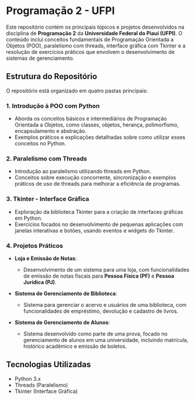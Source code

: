 # Programação 2 - UFPI

Este repositório contém os principais tópicos e projetos desenvolvidos na disciplina de **Programação 2** da **Universidade Federal do Piauí (UFPI)**. O conteúdo inclui conceitos fundamentais de Programação Orientada a Objetos (POO), paralelismo com threads, interface gráfica com Tkinter e a resolução de exercícios práticos que envolvem o desenvolvimento de sistemas de gerenciamento.

## Estrutura do Repositório

O repositório está organizado em quatro pastas principais:

### 1. **Introdução à POO com Python**
- Aborda os conceitos básicos e intermediários de Programação Orientada a Objetos, como classes, objetos, herança, polimorfismo, encapsulamento e abstração.
- Exemplos práticos e explicações detalhadas sobre como utilizar esses conceitos no Python.

### 2. **Paralelismo com Threads**
- Introdução ao paralelismo utilizando threads em Python.
- Conceitos sobre execução concorrente, sincronização e exemplos práticos de uso de threads para melhorar a eficiência de programas.

### 3. **Tkinter - Interface Gráfica**
- Exploração da biblioteca Tkinter para a criação de interfaces gráficas em Python.
- Exercícios focados no desenvolvimento de pequenas aplicações com janelas interativas e botões, usando eventos e widgets do Tkinter.

### 4. **Projetos Práticos**
   - **Loja e Emissão de Notas**:
     - Desenvolvimento de um sistema para uma loja, com funcionalidades de emissão de notas fiscais para **Pessoa Física (PF)** e **Pessoa Jurídica (PJ)**.
   
   - **Sistema de Gerenciamento de Biblioteca**:
     - Sistema para gerenciar o acervo e usuários de uma biblioteca, com funcionalidades de empréstimo, devolução e cadastro de livros.

   - **Sistema de Gerenciamento de Alunos**:
     - Sistema desenvolvido como parte de uma prova, focado no gerenciamento de alunos em uma universidade, incluindo matrícula, histórico acadêmico e emissão de boletos.


## Tecnologias Utilizadas
- Python 3.x
- Threads (Paralelismo)
- Tkinter (Interface Gráfica)
